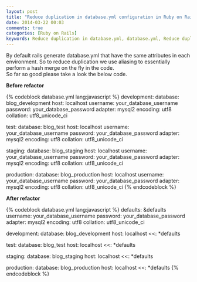 ```yaml
---
layout: post
title: "Reduce duplication in database.yml configuration in Ruby on Rails Project"
date: 2014-03-22 00:03
comments: true
categories: [Ruby on Rails]
keywords: Reduce duplication in database.yml, database.yml, Reduce duplication in database.yml configuration in Ruby on Rails Project
---
```


<p>
  By default rails generate database.yml that have the same attributes in each environment. So to reduce duplication we use aliasing to essentially perform a hash merge on the fly in the code.<br/>
  So far so good please take a look the below code.
</p>

<p>
  <strong>Before refactor</strong>
</p>

{% codeblock database.yml lang:javascript %}
development:
  database: blog_development
  host: localhost
  username: your_database_username
  password: your_database_password
  adapter: mysql2
  encoding: utf8
  collation: utf8_unicode_ci

test:
  database: blog_test
  host: localhost
  username: your_database_username
  password: your_database_password
  adapter: mysql2
  encoding: utf8
  collation: utf8_unicode_ci

staging:
  database: blog_staging
  host: localhost
  username: your_database_username
  password: your_database_password
  adapter: mysql2
  encoding: utf8
  collation: utf8_unicode_ci

production:
  database: blog_production
  host: localhost
  username: your_database_username
  password: your_database_password
  adapter: mysql2
  encoding: utf8
  collation: utf8_unicode_ci
{% endcodeblock %}

<p>
  <strong>After refactor</strong>
</p>

{% codeblock database.yml lang:javascript %}
defaults: &defaults
  username: your_database_username
  password: your_database_password
  adapter: mysql2
  encoding: utf8
  collation: utf8_unicode_ci

development:
  database: blog_development
  host: localhost
  <<: *defaults

test:
  database: blog_test
  host: localhost
  <<: *defaults

staging:
  database: blog_staging
  host: localhost
  <<: *defaults

production:
  database: blog_production
  host: localhost
  <<: *defaults
{% endcodeblock %}